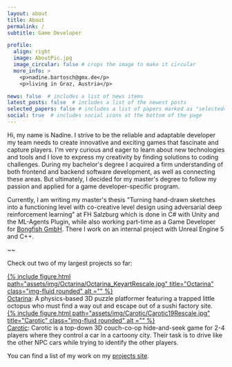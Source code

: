 ```yaml
---
layout: about
title: About
permalink: /
subtitle: Game Developer

profile:
  align: right
  image: AboutPic.jpg
  image_circular: false # crops the image to make it circular
  more_info: >
    <p>nadine.bartosch@gmx.de</p>
    <p>living in Graz, Austria</p>

news: false  # includes a list of news items
latest_posts: false  # includes a list of the newest posts
selected_papers: false # includes a list of papers marked as "selected={true}"
social: true  # includes social icons at the bottom of the page
---
```


Hi, my name is Nadine. I strive to be the reliable and adaptable developer my team needs to create innovative and exciting games that fascinate and capture players. I'm very curious and eager to learn about new technologies and tools and I love to express my creativity by finding solutions to coding challenges. During my bachelor's degree I acquired a firm understanding of both frontend and backend software development, as well as connecting these areas. But ultimately, I decided for my master's degree to follow my passion and applied for a game developer-specific program.

Currently, I am writing my master's thesis "Turning hand-drawn sketches into a functioning level with co-creative level design using adversarial deep reinforcement learning" at FH Salzburg which is done in C# with Unity and the ML-Agents Plugin, while also working part-time as a Game Developer for <a href="https://www.bongfish.com/">Bongfish GmbH</a>. There I work on an internal project with Unreal Engine 5 and C++.

~~

Check out two of my largest projects so far:

<div class="row">
    <a class="text-center" style="margin: auto;" href="/projects/1_project/">
        {% include figure.html path="assets/img/Octarina/Octarina_KeyartRescale.jpg" title="Octarina" class="img-fluid rounded" alt ="" %}
    </a>
</div>
<div class="caption">
    <a href="/projects/1_project/">Octarina</a>: A physics-based 3D puzzle platformer featuring a trapped little octopus who must find a way out and escape out of a sushi factory site.
</div>

<div class="row">
    <a class="text-center" style="margin: auto;" href="/projects/2_project/">
        {% include figure.html path="assets/img/Carotic/Carotic19Rescale.jpg" title="Carotic" class="img-fluid rounded" alt ="" %}
    </a>
</div>
<div class="caption">
    <a href="/projects/2_project/">Carotic</a>: Carotic is a top-down 3D couch-co-op hide-and-seek game for 2-4 players where they control a car in a cartoony city. Their task is to drive like the other NPC cars while trying to identify the other players.
</div>


You can find a list of my work on my <a href="/projects/">projects site</a>.